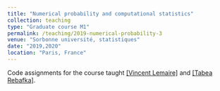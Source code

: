 ```yaml
---
title: "Numerical probability and computational statistics"
collection: teaching
type: "Graduate course M1"
permalink: /teaching/2019-numerical-probability-3
venue: "Sorbonne université, statistiques"
date: "2019,2020"
location: "Paris, France"
---
```


Code assignments for the course taught [[Vincent Lemaire]](https://perso.lpsm.paris/~vlemaire/) and [[Tabea Rebafka]](https://perso.lpsm.paris/~rebafka/).

